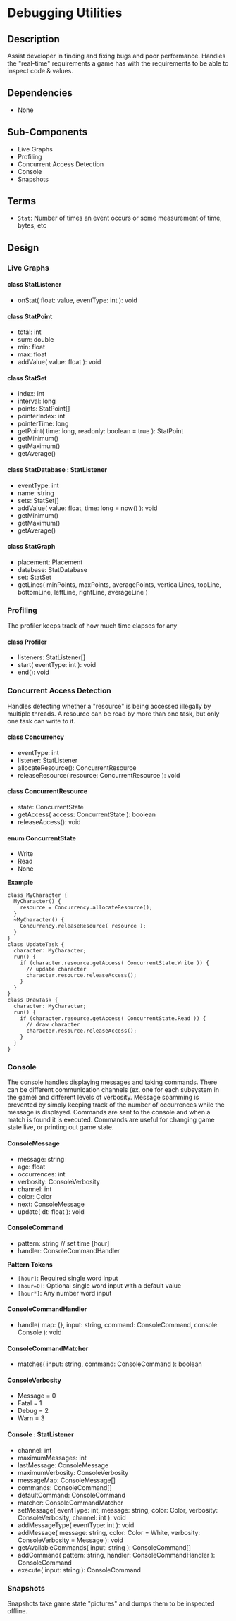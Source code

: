 # Debugging Utilities

## Description

Assist developer in finding and fixing bugs and poor performance. Handles the
"real-time" requirements a game has with the requirements to be able to inspect
code & values.

## Dependencies

- None

## Sub-Components

- Live Graphs
- Profiling
- Concurrent Access Detection
- Console
- Snapshots

## Terms

- `Stat`: Number of times an event occurs or some measurement of time, bytes, etc

## Design

### Live Graphs

#### class StatListener
- onStat( float: value, eventType: int ): void

#### class StatPoint
- total: int
- sum: double
- min: float
- max: float
- addValue( value: float ): void

#### class StatSet
- index: int
- interval: long
- points: StatPoint[]
- pointerIndex: int
- pointerTime: long
- getPoint( time: long, readonly: boolean = true ): StatPoint
- getMinimum()
- getMaximum()
- getAverage()

#### class StatDatabase : StatListener
- eventType: int
- name: string
- sets: StatSet[]
- addValue( value: float, time: long = now() ): void
- getMinimum()
- getMaximum()
- getAverage()

#### class StatGraph
- placement: Placement
- database: StatDatabase
- set: StatSet
- getLines( minPoints, maxPoints, averagePoints, verticalLines, topLine, bottomLine, leftLine, rightLine, averageLine )

### Profiling

The profiler keeps track of how much time elapses for any

#### class Profiler
- listeners: StatListener[]
- start( eventType: int ): void
- end(): void

### Concurrent Access Detection

Handles detecting whether a "resource" is being accessed illegally by multiple
threads. A resource can be read by more than one task, but only one task can
write to it.

#### class Concurrency
- eventType: int
- listener: StatListener
- allocateResource(): ConcurrentResource
- releaseResource( resource: ConcurrentResource ): void

#### class ConcurrentResource
- state: ConcurrentState
- getAccess( access: ConcurrentState ): boolean
- releaseAccess(): void

#### enum ConcurrentState
- Write
- Read
- None

**Example**
```
class MyCharacter {
  MyCharacter() {
    resource = Concurrency.allocateResource();
  }
  ~MyCharacter() {
    Concurrency.releaseResource( resource );
  }
}
class UpdateTask {
  character: MyCharacter;
  run() {
    if (character.resource.getAccess( ConcurrentState.Write )) {
      // update character
      character.resource.releaseAccess();
    }
  }
}
class DrawTask {
  character: MyCharacter;
  run() {
    if (character.resource.getAccess( ConcurrentState.Read )) {
      // draw character
      character.resource.releaseAccess();
    }
  }
}
```

### Console

The console handles displaying messages and taking commands. There can be
different communication channels (ex. one for each subsystem in the game)
and different levels of verbosity. Message spamming is prevented by simply
keeping track of the number of occurrences while the message is displayed.
Commands are sent to the console and when a match is found it is executed.
Commands are useful for changing game state live, or printing out game state.

#### ConsoleMessage
- message: string
- age: float
- occurrences: int
- verbosity: ConsoleVerbosity
- channel: int
- color: Color
- next: ConsoleMessage
- update( dt: float ): void

#### ConsoleCommand
- pattern: string                     // set time [hour]
- handler: ConsoleCommandHandler

**Pattern Tokens**
- `[hour]`: Required single word input
- `[hour=0]`: Optional single word input with a default value
- `[hour*]`: Any number word input

#### ConsoleCommandHandler
- handle( map: {}, input: string, command: ConsoleCommand, console: Console ): void

#### ConsoleCommandMatcher
- matches( input: string, command: ConsoleCommand ): boolean

#### ConsoleVerbosity
- Message = 0
- Fatal = 1
- Debug = 2
- Warn = 3

#### Console : StatListener
- channel: int
- maximumMessages: int
- lastMessage: ConsoleMessage
- maximumVerbosity: ConsoleVerbosity
- messageMap: ConsoleMessage[]
- commands: ConsoleCommand[]
- defaultCommand: ConsoleCommand
- matcher: ConsoleCommandMatcher
- setMessage( eventType: int, message: string, color: Color, verbosity: ConsoleVerbosity, channel: int ): void
- addMessageType( eventType: int ): void
- addMessage( message: string, color: Color = White, verbosity: ConsoleVerbosity = Message ): void
- getAvailableCommands( input: string ): ConsoleCommand[]
- addCommand( pattern: string, handler: ConsoleCommandHandler ): ConsoleCommand
- execute( input: string ): ConsoleCommand

### Snapshots

Snapshots take game state "pictures" and dumps them to be inspected offline.
